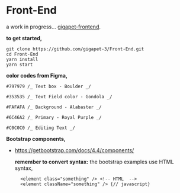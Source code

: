 # Front-End

a work in progress... [gigapet-frontend](https://gigapet-frontend.now.sh/).

**to get started,**

    git clone https://github.com/gigapet-3/Front-End.git
    cd Front-End
    yarn install
    yarn start

**color codes from Figma,**

    #797979 /_ Text box - Boulder _/

    #353535 /_ Text Field color - Gondola _/

    #FAFAFA /_ Background - Alabaster _/

    #6C46A2 /_ Primary - Royal Purple _/

    #C0C0C0 /_ Editing Text _/

**Bootstrap components,**

- https://getbootstrap.com/docs/4.4/components/

  **remember to convert syntax:** the bootstrap examples use HTML syntax,

        <element class="something" /> <!-- HTML  -->
        <element className="something" /> {// javascript}
